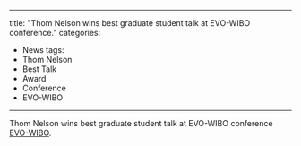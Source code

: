 ---
title: "Thom Nelson wins best graduate student talk at EVO-WIBO conference."
categories:
  - News
tags:
  - Thom Nelson	
  - Best Talk
  - Award
  - Conference
  - EVO-WIBO
  ---

Thom Nelson wins best graduate student talk at EVO-WIBO conference [EVO-WIBO](https://www.zoology.ubc.ca/evo-wibo/).